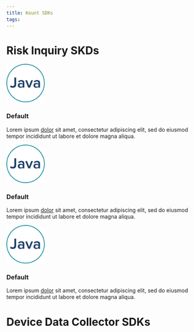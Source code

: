 ```yaml
---
title: Kount SDKs
tags: 
---
```


# Risk Inquiry SKDs

<div class="uk-card uk-card-default uk-card-body uk-align-center uk-width-1-3@m">
  <div class="uk-card-media-top">
                <img class="uk-align-center" width="100" height="100" src="/uploads/Java logo@4x-50.jpg" alt="">
            </div>
    <h3 class="uk-card-title">Default</h3>
    <p>Lorem ipsum <a href="#">dolor</a> sit amet, consectetur adipiscing elit, sed do eiusmod tempor incididunt ut labore et dolore magna aliqua.</p>
    </div>
</div>
  <div class="uk-card uk-card-default uk-card-body uk-align-center uk-width-1-3@m">
    <div class="uk-card-media-top">
                <img class="uk-align-center" width="100" height="100" src="/uploads/Java logo@4x-50.jpg" alt="">
            </div>
    <h3 class="uk-card-title">Default</h3>
    <p>Lorem ipsum <a href="#">dolor</a> sit amet, consectetur adipiscing elit, sed do eiusmod tempor incididunt ut labore et dolore magna aliqua.</p>
    </div>
</div>
  <div class="uk-card uk-card-default uk-card-body uk-align-center uk-width-1-3@m">
   <div class="uk-card-media-top">
                <img class="uk-align-center" width="100" height="100" src="/uploads/Java logo@4x-50.jpg" alt="">
            </div>
    <h3 class="uk-card-title">Default</h3>
    <p>Lorem ipsum <a href="#">dolor</a> sit amet, consectetur adipiscing elit, sed do eiusmod tempor incididunt ut labore et dolore magna aliqua.</p>
    </div>
</div>


# Device Data Collector SDKs

